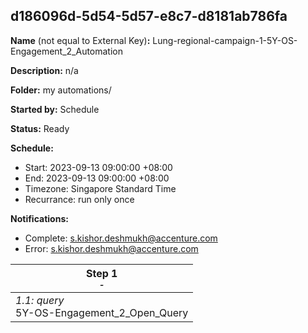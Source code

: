 ## d186096d-5d54-5d57-e8c7-d8181ab786fa

**Name** (not equal to External Key)**:** Lung-regional-campaign-1-5Y-OS-Engagement_2_Automation

**Description:** n/a

**Folder:** my automations/

**Started by:** Schedule

**Status:** Ready

**Schedule:**

* Start: 2023-09-13 09:00:00 +08:00
* End: 2023-09-13 09:00:00 +08:00
* Timezone: Singapore Standard Time
* Recurrance: run only once

**Notifications:**

* Complete: s.kishor.deshmukh@accenture.com
* Error: s.kishor.deshmukh@accenture.com

| Step 1<br>_<small>-</small>_ |
| --- |
| _1.1: query_<br>5Y-OS-Engagement_2_Open_Query |

